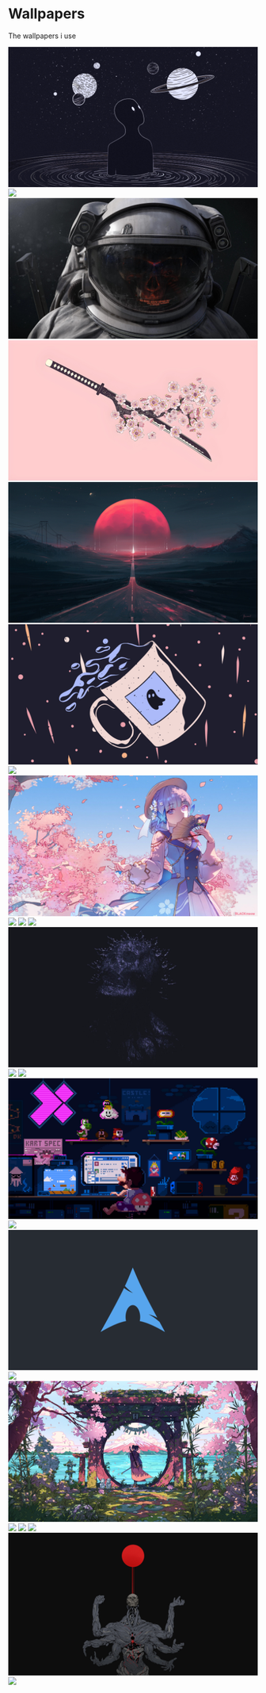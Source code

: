 # Wallpapers

The wallpapers i use

![](lost-in-space_1.png)
![](uzboctaz2cma1.png)
![](3uwkgbwynida1.jpg)
![](120_-_KnFPX73.jpg)
![](alena-aenami-escape-hd.jpg)
![](spooky_spill.jpg)
![](398400.jpg)
![](l9ne5e1j9sia1.jpg)
![](wallpaperbetter.com_1920x1080.jpg)
![](38da7503a41751b5ffcf1c52b84c4289.jpg)
![](wallhaven-9mjoy1.png)
![](skull.png)
![](warrior-anime-girl-5k-uo-1920x1080.jpg)
![](1107810.jpg)
![](marioretro.jpg)
![](1183168.jpg)
![](od_arch.png)
![](973129.jpg)
![](voyager-tophx-panda-cover-fa-samurai-individual.jpg)
![](pc-img7crop.jpg)
![](zaonaosxfnq81.jpg)
![](FIpxSwxaQAkpsQH.jpeg)
![](AmCGzkL.png)
![](90776365_p0.jpg)